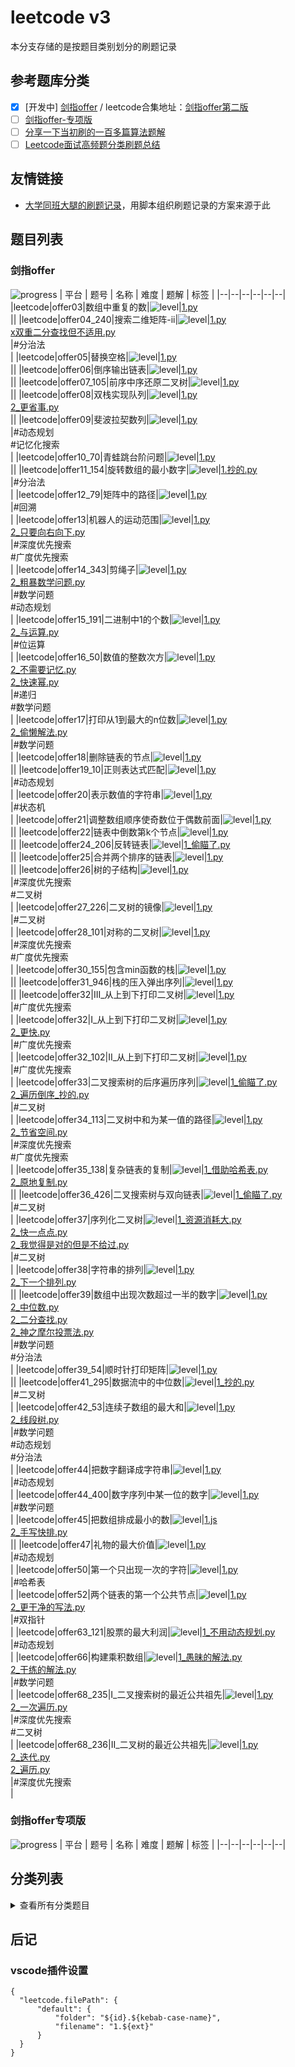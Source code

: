 # leetcode v3

本分支存储的是按题目类别划分的刷题记录

## 参考题库分类

- [x] [开发中] [剑指offer](https://github.com/yanring/jianzhi-Offer-Leetcode) / leetcode合集地址：[剑指offer第二版](https://leetcode-cn.com/problem-list/xb9nqhhg/)
- [ ] [剑指offer-专项版](https://leetcode-cn.com/problem-list/e8X3pBZi/)
- [ ] [分享一下当初刷的一百多篇算法题解](https://zhuanlan.zhihu.com/p/388681117)
- [ ] [Leetcode面试高频题分类刷题总结](https://zhuanlan.zhihu.com/p/349940945)

## 友情链接

- [大学同班大腿的刷题记录](https://github.com/OneForward/LeetCode)，用脚本组织刷题记录的方案来源于此

## 题目列表


### 剑指offer

![progress](
https://progress-bar.dev/50/?scale=75&title=completed&width=300&suffix=/75)
| 平台 | 题号 | 名称 | 难度 | 题解 | 标签 |
|--|--|--|--|--|--|
|leetcode|offer03|数组中重复的数|![level](https://shields.io/badge/-简单-green?style=flat-square)|[1.py](code\leetcode.offer03.数组中重复的数\1.py) <br>||
|leetcode|offer04_240|搜索二维矩阵-ii|![level](https://shields.io/badge/-中等-yellow?style=flat-square)|[1.py](code\leetcode.offer04_240.搜索二维矩阵-ii\1.py) <br>[x双重二分查找但不适用.py](code\leetcode.offer04_240.搜索二维矩阵-ii\x双重二分查找但不适用.py) <br>|#分治法 <br>|
|leetcode|offer05|替换空格|![level](https://shields.io/badge/-简单-green?style=flat-square)|[1.py](code\leetcode.offer05.替换空格\1.py) <br>||
|leetcode|offer06|倒序输出链表|![level](https://shields.io/badge/-简单-green?style=flat-square)|[1.py](code\leetcode.offer06.倒序输出链表\1.py) <br>||
|leetcode|offer07_105|前序中序还原二叉树|![level](https://shields.io/badge/-中等-yellow?style=flat-square)|[1.py](code\leetcode.offer07_105.前序中序还原二叉树\1.py) <br>||
|leetcode|offer08|双栈实现队列|![level](https://shields.io/badge/-简单-green?style=flat-square)|[1.py](code\leetcode.offer08.双栈实现队列\1.py) <br>[2_更省事.py](code\leetcode.offer08.双栈实现队列\2_更省事.py) <br>||
|leetcode|offer09|斐波拉契数列|![level](https://shields.io/badge/-简单-green?style=flat-square)|[1.py](code\leetcode.offer09.斐波拉契数列\1.py) <br>|#动态规划 <br>#记忆化搜索 <br>|
|leetcode|offer10_70|青蛙跳台阶问题|![level](https://shields.io/badge/-简单-green?style=flat-square)|[1.py](code\leetcode.offer10_70.青蛙跳台阶问题\1.py) <br>||
|leetcode|offer11_154|旋转数组的最小数字|![level](https://shields.io/badge/-困难-red?style=flat-square)|[1.抄的.py](code\leetcode.offer11_154.旋转数组的最小数字\1.抄的.py) <br>|#分治法 <br>|
|leetcode|offer12_79|矩阵中的路径|![level](https://shields.io/badge/-中等-yellow?style=flat-square)|[1.py](code\leetcode.offer12_79.矩阵中的路径\1.py) <br>|#回溯 <br>|
|leetcode|offer13|机器人的运动范围|![level](https://shields.io/badge/-中等-yellow?style=flat-square)|[1.py](code\leetcode.offer13.机器人的运动范围\1.py) <br>[2_只要向右向下.py](code\leetcode.offer13.机器人的运动范围\2_只要向右向下.py) <br>|#深度优先搜索 <br>#广度优先搜索 <br>|
|leetcode|offer14_343|剪绳子|![level](https://shields.io/badge/-中等-yellow?style=flat-square)|[1.py](code\leetcode.offer14_343.剪绳子\1.py) <br>[2_粗暴数学问题.py](code\leetcode.offer14_343.剪绳子\2_粗暴数学问题.py) <br>|#数学问题 <br>#动态规划 <br>|
|leetcode|offer15_191|二进制中1的个数|![level](https://shields.io/badge/-简单-green?style=flat-square)|[1.py](code\leetcode.offer15_191.二进制中1的个数\1.py) <br>[2_与运算.py](code\leetcode.offer15_191.二进制中1的个数\2_与运算.py) <br>|#位运算 <br>|
|leetcode|offer16_50|数值的整数次方|![level](https://shields.io/badge/-中等-yellow?style=flat-square)|[1.py](code\leetcode.offer16_50.数值的整数次方\1.py) <br>[2_不需要记忆.py](code\leetcode.offer16_50.数值的整数次方\2_不需要记忆.py) <br>[2_快速幂.py](code\leetcode.offer16_50.数值的整数次方\2_快速幂.py) <br>|#递归 <br>#数学问题 <br>|
|leetcode|offer17|打印从1到最大的n位数|![level](https://shields.io/badge/-中等-yellow?style=flat-square)|[1.py](code\leetcode.offer17.打印从1到最大的n位数\1.py) <br>[2_偷懒解法.py](code\leetcode.offer17.打印从1到最大的n位数\2_偷懒解法.py) <br>|#数学问题 <br>|
|leetcode|offer18|删除链表的节点|![level](https://shields.io/badge/-简单-green?style=flat-square)|[1.py](code\leetcode.offer18.删除链表的节点\1.py) <br>||
|leetcode|offer19_10|正则表达式匹配|![level](https://shields.io/badge/-困难-red?style=flat-square)|[1.py](code\leetcode.offer19_10.正则表达式匹配\1.py) <br>|#动态规划 <br>|
|leetcode|offer20|表示数值的字符串|![level](https://shields.io/badge/-中等-yellow?style=flat-square)|[1.py](code\leetcode.offer20.表示数值的字符串\1.py) <br>|#状态机 <br>|
|leetcode|offer21|调整数组顺序使奇数位于偶数前面|![level](https://shields.io/badge/-简单-green?style=flat-square)|[1.py](code\leetcode.offer21.调整数组顺序使奇数位于偶数前面\1.py) <br>||
|leetcode|offer22|链表中倒数第k个节点|![level](https://shields.io/badge/-简单-green?style=flat-square)|[1.py](code\leetcode.offer22.链表中倒数第k个节点\1.py) <br>||
|leetcode|offer24_206|反转链表|![level](https://shields.io/badge/-简单-green?style=flat-square)|[1_偷瞄了.py](code\leetcode.offer24_206.反转链表\1_偷瞄了.py) <br>||
|leetcode|offer25|合并两个排序的链表|![level](https://shields.io/badge/-简单-green?style=flat-square)|[1.py](code\leetcode.offer25.合并两个排序的链表\1.py) <br>||
|leetcode|offer26|树的子结构|![level](https://shields.io/badge/-中等-yellow?style=flat-square)|[1.py](code\leetcode.offer26.树的子结构\1.py) <br>|#深度优先搜索 <br>#二叉树 <br>|
|leetcode|offer27_226|二叉树的镜像|![level](https://shields.io/badge/-简单-green?style=flat-square)|[1.py](code\leetcode.offer27_226.二叉树的镜像\1.py) <br>|#二叉树 <br>|
|leetcode|offer28_101|对称的二叉树|![level](https://shields.io/badge/-简单-green?style=flat-square)|[1.py](code\leetcode.offer28_101.对称的二叉树\1.py) <br>|#深度优先搜索 <br>#广度优先搜索 <br>|
|leetcode|offer30_155|包含min函数的栈|![level](https://shields.io/badge/-中等-yellow?style=flat-square)|[1.py](code\leetcode.offer30_155.包含min函数的栈\1.py) <br>||
|leetcode|offer31_946|栈的压入弹出序列|![level](https://shields.io/badge/-中等-yellow?style=flat-square)|[1.py](code\leetcode.offer31_946.栈的压入弹出序列\1.py) <br>||
|leetcode|offer32|III_从上到下打印二叉树|![level](https://shields.io/badge/-中等-yellow?style=flat-square)|[1.py](code\leetcode.offer32.III_从上到下打印二叉树\1.py) <br>|#广度优先搜索 <br>|
|leetcode|offer32|I_从上到下打印二叉树|![level](https://shields.io/badge/-中等-yellow?style=flat-square)|[1.py](code\leetcode.offer32.I_从上到下打印二叉树\1.py) <br>[2_更快.py](code\leetcode.offer32.I_从上到下打印二叉树\2_更快.py) <br>|#广度优先搜索 <br>|
|leetcode|offer32_102|II_从上到下打印二叉树|![level](https://shields.io/badge/-简单-green?style=flat-square)|[1.py](code\leetcode.offer32_102.II_从上到下打印二叉树\1.py) <br>|#广度优先搜索 <br>|
|leetcode|offer33|二叉搜索树的后序遍历序列|![level](https://shields.io/badge/-中等-yellow?style=flat-square)|[1_偷瞄了.py](code\leetcode.offer33.二叉搜索树的后序遍历序列\1_偷瞄了.py) <br>[2_遍历倒序_抄的.py](code\leetcode.offer33.二叉搜索树的后序遍历序列\2_遍历倒序_抄的.py) <br>|#二叉树 <br>|
|leetcode|offer34_113|二叉树中和为某一值的路径|![level](https://shields.io/badge/-中等-yellow?style=flat-square)|[1.py](code\leetcode.offer34_113.二叉树中和为某一值的路径\1.py) <br>[2_节省空间.py](code\leetcode.offer34_113.二叉树中和为某一值的路径\2_节省空间.py) <br>|#深度优先搜索 <br>#广度优先搜索 <br>|
|leetcode|offer35_138|复杂链表的复制|![level](https://shields.io/badge/-中等-yellow?style=flat-square)|[1_借助哈希表.py](code\leetcode.offer35_138.复杂链表的复制\1_借助哈希表.py) <br>[2_原地复制.py](code\leetcode.offer35_138.复杂链表的复制\2_原地复制.py) <br>||
|leetcode|offer36_426|二叉搜索树与双向链表|![level](https://shields.io/badge/-中等-yellow?style=flat-square)|[1_偷瞄了.py](code\leetcode.offer36_426.二叉搜索树与双向链表\1_偷瞄了.py) <br>|#二叉树 <br>|
|leetcode|offer37|序列化二叉树|![level](https://shields.io/badge/-困难-red?style=flat-square)|[1_资源消耗大.py](code\leetcode.offer37.序列化二叉树\1_资源消耗大.py) <br>[2_快一点点.py](code\leetcode.offer37.序列化二叉树\2_快一点点.py) <br>[2_我觉得是对的但是不给过.py](code\leetcode.offer37.序列化二叉树\2_我觉得是对的但是不给过.py) <br>|#二叉树 <br>|
|leetcode|offer38|字符串的排列|![level](https://shields.io/badge/-中等-yellow?style=flat-square)|[1.py](code\leetcode.offer38.字符串的排列\1.py) <br>[2_下一个排列.py](code\leetcode.offer38.字符串的排列\2_下一个排列.py) <br>||
|leetcode|offer39|数组中出现次数超过一半的数字|![level](https://shields.io/badge/-简单-green?style=flat-square)|[1.py](code\leetcode.offer39.数组中出现次数超过一半的数字\1.py) <br>[2_中位数.py](code\leetcode.offer39.数组中出现次数超过一半的数字\2_中位数.py) <br>[2_二分查找.py](code\leetcode.offer39.数组中出现次数超过一半的数字\2_二分查找.py) <br>[2_神之摩尔投票法.py](code\leetcode.offer39.数组中出现次数超过一半的数字\2_神之摩尔投票法.py) <br>|#数学问题 <br>#分治法 <br>|
|leetcode|offer39_54|顺时针打印矩阵|![level](https://shields.io/badge/-中等-yellow?style=flat-square)|[1.py](code\leetcode.offer39_54.顺时针打印矩阵\1.py) <br>||
|leetcode|offer41_295|数据流中的中位数|![level](https://shields.io/badge/-困难-red?style=flat-square)|[1_抄的.py](code\leetcode.offer41_295.数据流中的中位数\1_抄的.py) <br>|#二叉树 <br>|
|leetcode|offer42_53|连续子数组的最大和|![level](https://shields.io/badge/-简单-green?style=flat-square)|[1.py](code\leetcode.offer42_53.连续子数组的最大和\1.py) <br>[2_线段树.py](code\leetcode.offer42_53.连续子数组的最大和\2_线段树.py) <br>|#数学问题 <br>#动态规划 <br>#分治法 <br>|
|leetcode|offer44|把数字翻译成字符串|![level](https://shields.io/badge/-中等-yellow?style=flat-square)|[1.py](code\leetcode.offer44.把数字翻译成字符串\1.py) <br>|#动态规划 <br>|
|leetcode|offer44_400|数字序列中某一位的数字|![level](https://shields.io/badge/-中等-yellow?style=flat-square)|[1.py](code\leetcode.offer44_400.数字序列中某一位的数字\1.py) <br>|#数学问题 <br>|
|leetcode|offer45|把数组排成最小的数|![level](https://shields.io/badge/-简单-green?style=flat-square)|[1.js](code\leetcode.offer45.把数组排成最小的数\1.js) <br>[2_手写快排.py](code\leetcode.offer45.把数组排成最小的数\2_手写快排.py) <br>||
|leetcode|offer47|礼物的最大价值|![level](https://shields.io/badge/-中等-yellow?style=flat-square)|[1.py](code\leetcode.offer47.礼物的最大价值\1.py) <br>|#动态规划 <br>|
|leetcode|offer50|第一个只出现一次的字符|![level](https://shields.io/badge/-简单-green?style=flat-square)|[1.py](code\leetcode.offer50.第一个只出现一次的字符\1.py) <br>|#哈希表 <br>|
|leetcode|offer52|两个链表的第一个公共节点|![level](https://shields.io/badge/-中等-yellow?style=flat-square)|[1.py](code\leetcode.offer52.两个链表的第一个公共节点\1.py) <br>[2_更干净的写法.py](code\leetcode.offer52.两个链表的第一个公共节点\2_更干净的写法.py) <br>|#双指针 <br>|
|leetcode|offer63_121|股票的最大利润|![level](https://shields.io/badge/-简单-green?style=flat-square)|[1_不用动态规划.py](code\leetcode.offer63_121.股票的最大利润\1_不用动态规划.py) <br>|#动态规划 <br>|
|leetcode|offer66|构建乘积数组|![level](https://shields.io/badge/-中等-yellow?style=flat-square)|[1_愚昧的解法.py](code\leetcode.offer66.构建乘积数组\1_愚昧的解法.py) <br>[2_干练的解法.py](code\leetcode.offer66.构建乘积数组\2_干练的解法.py) <br>|#数学问题 <br>|
|leetcode|offer68_235|I_二叉搜索树的最近公共祖先|![level](https://shields.io/badge/-简单-green?style=flat-square)|[1.py](code\leetcode.offer68_235.I_二叉搜索树的最近公共祖先\1.py) <br>[2_一次遍历.py](code\leetcode.offer68_235.I_二叉搜索树的最近公共祖先\2_一次遍历.py) <br>|#深度优先搜索 <br>#二叉树 <br>|
|leetcode|offer68_236|II_二叉树的最近公共祖先|![level](https://shields.io/badge/-简单-green?style=flat-square)|[1.py](code\leetcode.offer68_236.II_二叉树的最近公共祖先\1.py) <br>[2_迭代.py](code\leetcode.offer68_236.II_二叉树的最近公共祖先\2_迭代.py) <br>[2_遍历.py](code\leetcode.offer68_236.II_二叉树的最近公共祖先\2_遍历.py) <br>|#深度优先搜索 <br>|


### 剑指offer专项版

![progress](
https://progress-bar.dev/0/?scale=119&title=completed&width=300&suffix=/119)
| 平台 | 题号 | 名称 | 难度 | 题解 | 标签 |
|--|--|--|--|--|--|



## 分类列表


  <details>
  <summary>查看所有分类题目</summary>


  
### 贪心算法

| 平台 | 题号 | 名称 | 难度 | 题解 | 标签 |
|--|--|--|--|--|--|
|leetcode|55|跳跃游戏|![level](https://shields.io/badge/-中等-yellow?style=flat-square)|[0_超时了.py](code\leetcode.55.跳跃游戏\0_超时了.py) <br>[1.py](code\leetcode.55.跳跃游戏\1.py) <br>[2_倒序.py](code\leetcode.55.跳跃游戏\2_倒序.py) <br>|#贪心算法 <br>|


### 分治法

| 平台 | 题号 | 名称 | 难度 | 题解 | 标签 |
|--|--|--|--|--|--|
|leetcode|offer04_240|搜索二维矩阵-ii|![level](https://shields.io/badge/-中等-yellow?style=flat-square)|[1.py](code\leetcode.offer04_240.搜索二维矩阵-ii\1.py) <br>[x双重二分查找但不适用.py](code\leetcode.offer04_240.搜索二维矩阵-ii\x双重二分查找但不适用.py) <br>|#分治法 <br>|
|leetcode|offer11_154|旋转数组的最小数字|![level](https://shields.io/badge/-困难-red?style=flat-square)|[1.抄的.py](code\leetcode.offer11_154.旋转数组的最小数字\1.抄的.py) <br>|#分治法 <br>|
|leetcode|offer39|数组中出现次数超过一半的数字|![level](https://shields.io/badge/-简单-green?style=flat-square)|[1.py](code\leetcode.offer39.数组中出现次数超过一半的数字\1.py) <br>[2_中位数.py](code\leetcode.offer39.数组中出现次数超过一半的数字\2_中位数.py) <br>[2_二分查找.py](code\leetcode.offer39.数组中出现次数超过一半的数字\2_二分查找.py) <br>[2_神之摩尔投票法.py](code\leetcode.offer39.数组中出现次数超过一半的数字\2_神之摩尔投票法.py) <br>|#数学问题 <br>#分治法 <br>|
|leetcode|offer42_53|连续子数组的最大和|![level](https://shields.io/badge/-简单-green?style=flat-square)|[1.py](code\leetcode.offer42_53.连续子数组的最大和\1.py) <br>[2_线段树.py](code\leetcode.offer42_53.连续子数组的最大和\2_线段树.py) <br>|#数学问题 <br>#动态规划 <br>#分治法 <br>|


### 动态规划

| 平台 | 题号 | 名称 | 难度 | 题解 | 标签 |
|--|--|--|--|--|--|
|leetcode|offer09|斐波拉契数列|![level](https://shields.io/badge/-简单-green?style=flat-square)|[1.py](code\leetcode.offer09.斐波拉契数列\1.py) <br>|#动态规划 <br>#记忆化搜索 <br>|
|leetcode|offer14_343|剪绳子|![level](https://shields.io/badge/-中等-yellow?style=flat-square)|[1.py](code\leetcode.offer14_343.剪绳子\1.py) <br>[2_粗暴数学问题.py](code\leetcode.offer14_343.剪绳子\2_粗暴数学问题.py) <br>|#数学问题 <br>#动态规划 <br>|
|leetcode|offer19_10|正则表达式匹配|![level](https://shields.io/badge/-困难-red?style=flat-square)|[1.py](code\leetcode.offer19_10.正则表达式匹配\1.py) <br>|#动态规划 <br>|
|leetcode|offer42_53|连续子数组的最大和|![level](https://shields.io/badge/-简单-green?style=flat-square)|[1.py](code\leetcode.offer42_53.连续子数组的最大和\1.py) <br>[2_线段树.py](code\leetcode.offer42_53.连续子数组的最大和\2_线段树.py) <br>|#数学问题 <br>#动态规划 <br>#分治法 <br>|
|leetcode|offer44|把数字翻译成字符串|![level](https://shields.io/badge/-中等-yellow?style=flat-square)|[1.py](code\leetcode.offer44.把数字翻译成字符串\1.py) <br>|#动态规划 <br>|
|leetcode|offer47|礼物的最大价值|![level](https://shields.io/badge/-中等-yellow?style=flat-square)|[1.py](code\leetcode.offer47.礼物的最大价值\1.py) <br>|#动态规划 <br>|
|leetcode|offer63_121|股票的最大利润|![level](https://shields.io/badge/-简单-green?style=flat-square)|[1_不用动态规划.py](code\leetcode.offer63_121.股票的最大利润\1_不用动态规划.py) <br>|#动态规划 <br>|


### 记忆化搜索

| 平台 | 题号 | 名称 | 难度 | 题解 | 标签 |
|--|--|--|--|--|--|
|leetcode|offer09|斐波拉契数列|![level](https://shields.io/badge/-简单-green?style=flat-square)|[1.py](code\leetcode.offer09.斐波拉契数列\1.py) <br>|#动态规划 <br>#记忆化搜索 <br>|


### 回溯

| 平台 | 题号 | 名称 | 难度 | 题解 | 标签 |
|--|--|--|--|--|--|
|leetcode|offer12_79|矩阵中的路径|![level](https://shields.io/badge/-中等-yellow?style=flat-square)|[1.py](code\leetcode.offer12_79.矩阵中的路径\1.py) <br>|#回溯 <br>|


### 深度优先搜索

| 平台 | 题号 | 名称 | 难度 | 题解 | 标签 |
|--|--|--|--|--|--|
|leetcode|offer13|机器人的运动范围|![level](https://shields.io/badge/-中等-yellow?style=flat-square)|[1.py](code\leetcode.offer13.机器人的运动范围\1.py) <br>[2_只要向右向下.py](code\leetcode.offer13.机器人的运动范围\2_只要向右向下.py) <br>|#深度优先搜索 <br>#广度优先搜索 <br>|
|leetcode|offer26|树的子结构|![level](https://shields.io/badge/-中等-yellow?style=flat-square)|[1.py](code\leetcode.offer26.树的子结构\1.py) <br>|#深度优先搜索 <br>#二叉树 <br>|
|leetcode|offer28_101|对称的二叉树|![level](https://shields.io/badge/-简单-green?style=flat-square)|[1.py](code\leetcode.offer28_101.对称的二叉树\1.py) <br>|#深度优先搜索 <br>#广度优先搜索 <br>|
|leetcode|offer34_113|二叉树中和为某一值的路径|![level](https://shields.io/badge/-中等-yellow?style=flat-square)|[1.py](code\leetcode.offer34_113.二叉树中和为某一值的路径\1.py) <br>[2_节省空间.py](code\leetcode.offer34_113.二叉树中和为某一值的路径\2_节省空间.py) <br>|#深度优先搜索 <br>#广度优先搜索 <br>|
|leetcode|offer68_235|I_二叉搜索树的最近公共祖先|![level](https://shields.io/badge/-简单-green?style=flat-square)|[1.py](code\leetcode.offer68_235.I_二叉搜索树的最近公共祖先\1.py) <br>[2_一次遍历.py](code\leetcode.offer68_235.I_二叉搜索树的最近公共祖先\2_一次遍历.py) <br>|#深度优先搜索 <br>#二叉树 <br>|
|leetcode|offer68_236|II_二叉树的最近公共祖先|![level](https://shields.io/badge/-简单-green?style=flat-square)|[1.py](code\leetcode.offer68_236.II_二叉树的最近公共祖先\1.py) <br>[2_迭代.py](code\leetcode.offer68_236.II_二叉树的最近公共祖先\2_迭代.py) <br>[2_遍历.py](code\leetcode.offer68_236.II_二叉树的最近公共祖先\2_遍历.py) <br>|#深度优先搜索 <br>|


### 广度优先搜索

| 平台 | 题号 | 名称 | 难度 | 题解 | 标签 |
|--|--|--|--|--|--|
|leetcode|offer13|机器人的运动范围|![level](https://shields.io/badge/-中等-yellow?style=flat-square)|[1.py](code\leetcode.offer13.机器人的运动范围\1.py) <br>[2_只要向右向下.py](code\leetcode.offer13.机器人的运动范围\2_只要向右向下.py) <br>|#深度优先搜索 <br>#广度优先搜索 <br>|
|leetcode|offer28_101|对称的二叉树|![level](https://shields.io/badge/-简单-green?style=flat-square)|[1.py](code\leetcode.offer28_101.对称的二叉树\1.py) <br>|#深度优先搜索 <br>#广度优先搜索 <br>|
|leetcode|offer32|III_从上到下打印二叉树|![level](https://shields.io/badge/-中等-yellow?style=flat-square)|[1.py](code\leetcode.offer32.III_从上到下打印二叉树\1.py) <br>|#广度优先搜索 <br>|
|leetcode|offer32|I_从上到下打印二叉树|![level](https://shields.io/badge/-中等-yellow?style=flat-square)|[1.py](code\leetcode.offer32.I_从上到下打印二叉树\1.py) <br>[2_更快.py](code\leetcode.offer32.I_从上到下打印二叉树\2_更快.py) <br>|#广度优先搜索 <br>|
|leetcode|offer32_102|II_从上到下打印二叉树|![level](https://shields.io/badge/-简单-green?style=flat-square)|[1.py](code\leetcode.offer32_102.II_从上到下打印二叉树\1.py) <br>|#广度优先搜索 <br>|
|leetcode|offer34_113|二叉树中和为某一值的路径|![level](https://shields.io/badge/-中等-yellow?style=flat-square)|[1.py](code\leetcode.offer34_113.二叉树中和为某一值的路径\1.py) <br>[2_节省空间.py](code\leetcode.offer34_113.二叉树中和为某一值的路径\2_节省空间.py) <br>|#深度优先搜索 <br>#广度优先搜索 <br>|


### 数学问题

| 平台 | 题号 | 名称 | 难度 | 题解 | 标签 |
|--|--|--|--|--|--|
|leetcode|offer14_343|剪绳子|![level](https://shields.io/badge/-中等-yellow?style=flat-square)|[1.py](code\leetcode.offer14_343.剪绳子\1.py) <br>[2_粗暴数学问题.py](code\leetcode.offer14_343.剪绳子\2_粗暴数学问题.py) <br>|#数学问题 <br>#动态规划 <br>|
|leetcode|offer16_50|数值的整数次方|![level](https://shields.io/badge/-中等-yellow?style=flat-square)|[1.py](code\leetcode.offer16_50.数值的整数次方\1.py) <br>[2_不需要记忆.py](code\leetcode.offer16_50.数值的整数次方\2_不需要记忆.py) <br>[2_快速幂.py](code\leetcode.offer16_50.数值的整数次方\2_快速幂.py) <br>|#递归 <br>#数学问题 <br>|
|leetcode|offer17|打印从1到最大的n位数|![level](https://shields.io/badge/-中等-yellow?style=flat-square)|[1.py](code\leetcode.offer17.打印从1到最大的n位数\1.py) <br>[2_偷懒解法.py](code\leetcode.offer17.打印从1到最大的n位数\2_偷懒解法.py) <br>|#数学问题 <br>|
|leetcode|offer39|数组中出现次数超过一半的数字|![level](https://shields.io/badge/-简单-green?style=flat-square)|[1.py](code\leetcode.offer39.数组中出现次数超过一半的数字\1.py) <br>[2_中位数.py](code\leetcode.offer39.数组中出现次数超过一半的数字\2_中位数.py) <br>[2_二分查找.py](code\leetcode.offer39.数组中出现次数超过一半的数字\2_二分查找.py) <br>[2_神之摩尔投票法.py](code\leetcode.offer39.数组中出现次数超过一半的数字\2_神之摩尔投票法.py) <br>|#数学问题 <br>#分治法 <br>|
|leetcode|offer42_53|连续子数组的最大和|![level](https://shields.io/badge/-简单-green?style=flat-square)|[1.py](code\leetcode.offer42_53.连续子数组的最大和\1.py) <br>[2_线段树.py](code\leetcode.offer42_53.连续子数组的最大和\2_线段树.py) <br>|#数学问题 <br>#动态规划 <br>#分治法 <br>|
|leetcode|offer44_400|数字序列中某一位的数字|![level](https://shields.io/badge/-中等-yellow?style=flat-square)|[1.py](code\leetcode.offer44_400.数字序列中某一位的数字\1.py) <br>|#数学问题 <br>|
|leetcode|offer66|构建乘积数组|![level](https://shields.io/badge/-中等-yellow?style=flat-square)|[1_愚昧的解法.py](code\leetcode.offer66.构建乘积数组\1_愚昧的解法.py) <br>[2_干练的解法.py](code\leetcode.offer66.构建乘积数组\2_干练的解法.py) <br>|#数学问题 <br>|


### 位运算

| 平台 | 题号 | 名称 | 难度 | 题解 | 标签 |
|--|--|--|--|--|--|
|leetcode|offer15_191|二进制中1的个数|![level](https://shields.io/badge/-简单-green?style=flat-square)|[1.py](code\leetcode.offer15_191.二进制中1的个数\1.py) <br>[2_与运算.py](code\leetcode.offer15_191.二进制中1的个数\2_与运算.py) <br>|#位运算 <br>|


### 递归

| 平台 | 题号 | 名称 | 难度 | 题解 | 标签 |
|--|--|--|--|--|--|
|leetcode|offer16_50|数值的整数次方|![level](https://shields.io/badge/-中等-yellow?style=flat-square)|[1.py](code\leetcode.offer16_50.数值的整数次方\1.py) <br>[2_不需要记忆.py](code\leetcode.offer16_50.数值的整数次方\2_不需要记忆.py) <br>[2_快速幂.py](code\leetcode.offer16_50.数值的整数次方\2_快速幂.py) <br>|#递归 <br>#数学问题 <br>|


### 状态机

| 平台 | 题号 | 名称 | 难度 | 题解 | 标签 |
|--|--|--|--|--|--|
|leetcode|offer20|表示数值的字符串|![level](https://shields.io/badge/-中等-yellow?style=flat-square)|[1.py](code\leetcode.offer20.表示数值的字符串\1.py) <br>|#状态机 <br>|


### 二叉树

| 平台 | 题号 | 名称 | 难度 | 题解 | 标签 |
|--|--|--|--|--|--|
|leetcode|offer26|树的子结构|![level](https://shields.io/badge/-中等-yellow?style=flat-square)|[1.py](code\leetcode.offer26.树的子结构\1.py) <br>|#深度优先搜索 <br>#二叉树 <br>|
|leetcode|offer27_226|二叉树的镜像|![level](https://shields.io/badge/-简单-green?style=flat-square)|[1.py](code\leetcode.offer27_226.二叉树的镜像\1.py) <br>|#二叉树 <br>|
|leetcode|offer33|二叉搜索树的后序遍历序列|![level](https://shields.io/badge/-中等-yellow?style=flat-square)|[1_偷瞄了.py](code\leetcode.offer33.二叉搜索树的后序遍历序列\1_偷瞄了.py) <br>[2_遍历倒序_抄的.py](code\leetcode.offer33.二叉搜索树的后序遍历序列\2_遍历倒序_抄的.py) <br>|#二叉树 <br>|
|leetcode|offer36_426|二叉搜索树与双向链表|![level](https://shields.io/badge/-中等-yellow?style=flat-square)|[1_偷瞄了.py](code\leetcode.offer36_426.二叉搜索树与双向链表\1_偷瞄了.py) <br>|#二叉树 <br>|
|leetcode|offer37|序列化二叉树|![level](https://shields.io/badge/-困难-red?style=flat-square)|[1_资源消耗大.py](code\leetcode.offer37.序列化二叉树\1_资源消耗大.py) <br>[2_快一点点.py](code\leetcode.offer37.序列化二叉树\2_快一点点.py) <br>[2_我觉得是对的但是不给过.py](code\leetcode.offer37.序列化二叉树\2_我觉得是对的但是不给过.py) <br>|#二叉树 <br>|
|leetcode|offer41_295|数据流中的中位数|![level](https://shields.io/badge/-困难-red?style=flat-square)|[1_抄的.py](code\leetcode.offer41_295.数据流中的中位数\1_抄的.py) <br>|#二叉树 <br>|
|leetcode|offer68_235|I_二叉搜索树的最近公共祖先|![level](https://shields.io/badge/-简单-green?style=flat-square)|[1.py](code\leetcode.offer68_235.I_二叉搜索树的最近公共祖先\1.py) <br>[2_一次遍历.py](code\leetcode.offer68_235.I_二叉搜索树的最近公共祖先\2_一次遍历.py) <br>|#深度优先搜索 <br>#二叉树 <br>|


### 哈希表

| 平台 | 题号 | 名称 | 难度 | 题解 | 标签 |
|--|--|--|--|--|--|
|leetcode|offer50|第一个只出现一次的字符|![level](https://shields.io/badge/-简单-green?style=flat-square)|[1.py](code\leetcode.offer50.第一个只出现一次的字符\1.py) <br>|#哈希表 <br>|


### 双指针

| 平台 | 题号 | 名称 | 难度 | 题解 | 标签 |
|--|--|--|--|--|--|
|leetcode|offer52|两个链表的第一个公共节点|![level](https://shields.io/badge/-中等-yellow?style=flat-square)|[1.py](code\leetcode.offer52.两个链表的第一个公共节点\1.py) <br>[2_更干净的写法.py](code\leetcode.offer52.两个链表的第一个公共节点\2_更干净的写法.py) <br>|#双指针 <br>|




  </details>
  
## 后记


### vscode插件设置

````
{
  "leetcode.filePath": {
      "default": {
          "folder": "${id}.${kebab-case-name}",
          "filename": "1.${ext}"
      }
  }
}
````

